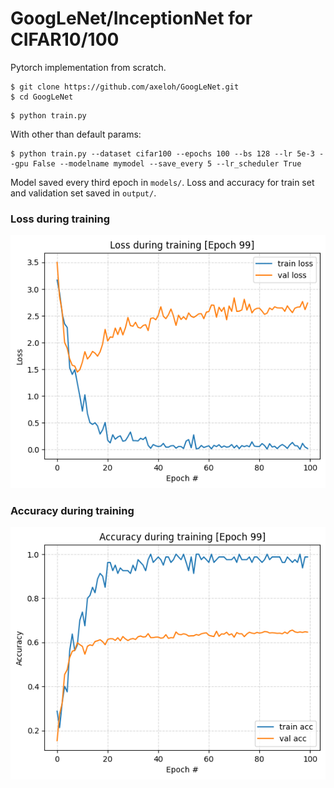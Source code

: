 # GoogLeNet/InceptionNet for CIFAR10/100
Pytorch implementation from scratch.

``` 
$ git clone https://github.com/axeloh/GoogLeNet.git
$ cd GoogLeNet
```

``` 
$ python train.py
```

With other than default params:
``` 
$ python train.py --dataset cifar100 --epochs 100 --bs 128 --lr 5e-3 --gpu False --modelname mymodel --save_every 5 --lr_scheduler True
```

Model saved every third epoch in ``` models/ ```.
Loss and accuracy for train set and validation set saved in ``` output/ ```.


### Loss during training 
![Alt text](/output/loss_plot.png?raw=true)

### Accuracy during training 
![Alt text](/output/acc_plot.png?raw=true)
